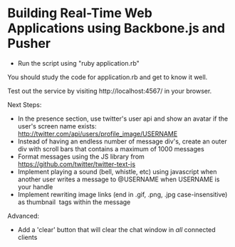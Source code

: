 
# Building Real-Time Web Applications using Backbone.js and Pusher

* Run the script using "ruby application.rb"

You should study the code for application.rb and get to know it well.


Test out the service by visiting http://localhost:4567/ in your browser.

Next Steps:

* In the presence section, use twitter's user api and show an avatar if
  the user's screen name exists:
  http://twitter.com/api/users/profile_image/USERNAME
* Instead of having an endless number of message div's, create an outer
  div with scroll bars that contains a maximum of 1000 messages
* Format messages using the JS library from https://github.com/twitter/twitter-text-js
* Implement playing a sound (bell, whistle, etc) using javascript when
  another user writes a message to @USERNAME when USERNAME is your handle
* Implement rewriting image links (end in .gif, .png, .jpg case-insensitive)
  as thumbnail <img> tags within the message

Advanced:

* Add a 'clear' button that will clear the chat window in *all* connected clients
